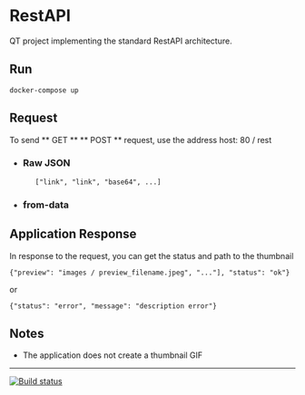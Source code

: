 # RestAPI

QT project implementing the standard RestAPI architecture.


## Run

    docker-compose up

## Request

To send ** GET ** ** POST ** request, use the address host: 80 / rest

* ### Raw JSON
		 ["link", "link", "base64", ...]

* ### from-data

## Application Response
In response to the request, you can get the status and path to the thumbnail

    {"preview": "images / preview_filename.jpeg", "..."], "status": "ok"}

or

    {"status": "error", "message": "description error"}

## Notes
- The application does not create a thumbnail GIF

---

[![Build status](https://ci.appveyor.com/api/projects/status/tk601prhccaah75j/branch/master?svg=true)](https://ci.appveyor.com/project/OrangeMajesty/restapi/branch/master)

